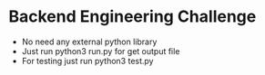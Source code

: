 # Backend Engineering Challenge

- No need any external python library
- Just run python3 run.py for get output file
- For testing just run python3 test.py
